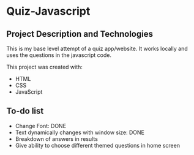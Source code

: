 # Quiz-Javascript

## Project Description and Technologies

This is my base level attempt of a quiz app/website. It works locally and uses the questions in the javascript code.

This project was created with:

- HTML
- CSS
- JavaScript

## To-do list

- Change Font: DONE
- Text dynamically changes with window size: DONE
- Breakdown of answers in results
- Give ability to choose different themed questions in home screen
